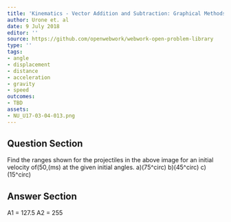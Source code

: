 ```yaml
---
title: 'Kinematics - Vector Addition and Subtraction: Graphical Methods'
author: Urone et. al
date: 9 July 2018
editor: ''
source: https://github.com/openwebwork/webwork-open-problem-library
type: ''
tags:
- angle
- displacement
- distance
- acceleration
- gravity
- speed
outcomes:
- TBD
assets:
- NU_U17-03-04-013.png
---
```


## Question Section 

Find the ranges shown for the projectiles in the above image for an initial velocity of(50,(ms) at the given initial angles.
a)(75^circ)
b)(45^circ)
c)(15^circ)

## Answer Section

A1 = 127.5
A2 = 255
